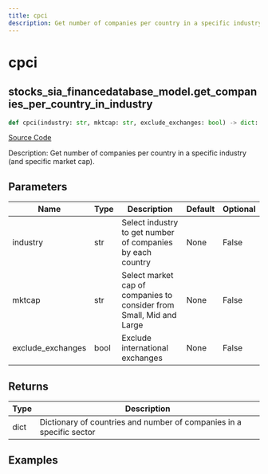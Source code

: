 ```yaml
---
title: cpci
description: Get number of companies per country in a specific industry (and specific market cap).
---
```

# cpci

## stocks_sia_financedatabase_model.get_companies_per_country_in_industry

```python
def cpci(industry: str, mktcap: str, exclude_exchanges: bool) -> dict:
```
[Source Code](https://github.com/OpenBB-finance/OpenBBTerminal/tree/main/openbb_terminal/stocks/sector_industry_analysis/financedatabase_model.py#L410)

Description: Get number of companies per country in a specific industry (and specific market cap).

## Parameters

| Name | Type | Description | Default | Optional |
| ---- | ---- | ----------- | ------- | -------- |
| industry | str | Select industry to get number of companies by each country | None | False |
| mktcap | str | Select market cap of companies to consider from Small, Mid and Large | None | False |
| exclude_exchanges | bool | Exclude international exchanges | None | False |

## Returns

| Type | Description |
| ---- | ----------- |
| dict | Dictionary of countries and number of companies in a specific sector |

## Examples

